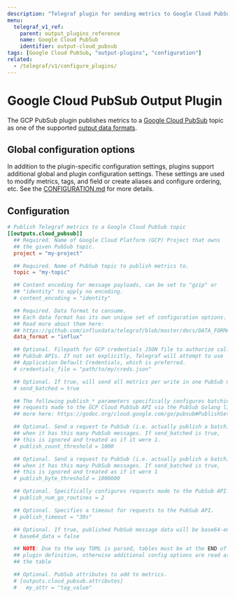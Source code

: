 ```yaml
---
description: "Telegraf plugin for sending metrics to Google Cloud PubSub"
menu:
  telegraf_v1_ref:
    parent: output_plugins_reference
    name: Google Cloud PubSub
    identifier: output-cloud_pubsub
tags: [Google Cloud PubSub, "output-plugins", "configuration"]
related:
  - /telegraf/v1/configure_plugins/
---
```


# Google Cloud PubSub Output Plugin

The GCP PubSub plugin publishes metrics to a [Google Cloud PubSub](https://cloud.google.com/pubsub) topic
as one of the supported [output data formats](/telegraf/v1/data_formats/output).

## Global configuration options <!-- @/docs/includes/plugin_config.md -->

In addition to the plugin-specific configuration settings, plugins support
additional global and plugin configuration settings. These settings are used to
modify metrics, tags, and field or create aliases and configure ordering, etc.
See the [CONFIGURATION.md](/telegraf/v1/configuration/#plugins) for more details.

[CONFIGURATION.md]: ../../../docs/CONFIGURATION.md#plugins

## Configuration

```toml @sample.conf
# Publish Telegraf metrics to a Google Cloud PubSub topic
[[outputs.cloud_pubsub]]
  ## Required. Name of Google Cloud Platform (GCP) Project that owns
  ## the given PubSub topic.
  project = "my-project"

  ## Required. Name of PubSub topic to publish metrics to.
  topic = "my-topic"

  ## Content encoding for message payloads, can be set to "gzip" or
  ## "identity" to apply no encoding.
  # content_encoding = "identity"

  ## Required. Data format to consume.
  ## Each data format has its own unique set of configuration options.
  ## Read more about them here:
  ## https://github.com/influxdata/telegraf/blob/master/docs/DATA_FORMATS_INPUT.md
  data_format = "influx"

  ## Optional. Filepath for GCP credentials JSON file to authorize calls to
  ## PubSub APIs. If not set explicitly, Telegraf will attempt to use
  ## Application Default Credentials, which is preferred.
  # credentials_file = "path/to/my/creds.json"

  ## Optional. If true, will send all metrics per write in one PubSub message.
  # send_batched = true

  ## The following publish_* parameters specifically configures batching
  ## requests made to the GCP Cloud PubSub API via the PubSub Golang library. Read
  ## more here: https://godoc.org/cloud.google.com/go/pubsub#PublishSettings

  ## Optional. Send a request to PubSub (i.e. actually publish a batch)
  ## when it has this many PubSub messages. If send_batched is true,
  ## this is ignored and treated as if it were 1.
  # publish_count_threshold = 1000

  ## Optional. Send a request to PubSub (i.e. actually publish a batch)
  ## when it has this many PubSub messages. If send_batched is true,
  ## this is ignored and treated as if it were 1
  # publish_byte_threshold = 1000000

  ## Optional. Specifically configures requests made to the PubSub API.
  # publish_num_go_routines = 2

  ## Optional. Specifies a timeout for requests to the PubSub API.
  # publish_timeout = "30s"

  ## Optional. If true, published PubSub message data will be base64-encoded.
  # base64_data = false

  ## NOTE: Due to the way TOML is parsed, tables must be at the END of the
  ## plugin definition, otherwise additional config options are read as part of
  ## the table

  ## Optional. PubSub attributes to add to metrics.
  # [outputs.cloud_pubsub.attributes]
  #   my_attr = "tag_value"
```

[pubsub]: https://cloud.google.com/pubsub
[output data formats]: /docs/DATA_FORMATS_OUTPUT.md
